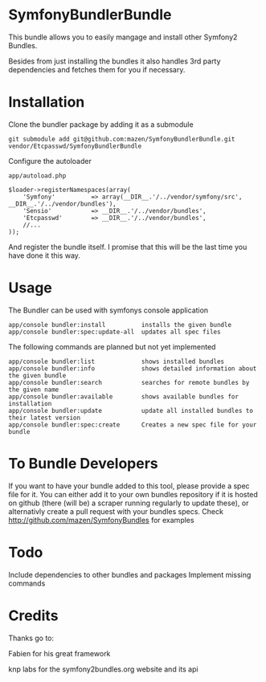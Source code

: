 SymfonyBundlerBundle
==========
This bundle allows you to easily mangage and install other Symfony2 Bundles.

Besides from just installing the bundles it also handles 3rd party dependencies and 
fetches them for you if necessary.

Installation
==========
Clone the bundler package by adding it as a submodule

    git submodule add git@github.com:mazen/SymfonyBundlerBundle.git vendor/Etcpasswd/SymfonyBundlerBundle

Configure the autoloader

    app/autoload.php
    
    $loader->registerNamespaces(array(
        'Symfony'          => array(__DIR__.'/../vendor/symfony/src', __DIR__.'/../vendor/bundles'),
        'Sensio'           => __DIR__.'/../vendor/bundles',
        'Etcpasswd'        => __DIR__.'/../vendor/bundles',
        //...
    ));
 
And register the bundle itself. I promise that this will be the last time you have done 
it this way.

Usage
==========
The Bundler can be used with symfonys console application

    app/console bundler:install          installs the given bundle
    app/console bundler:spec:update-all  updates all spec files
    
The following commands are planned but not yet implemented

    app/console bundler:list             shows installed bundles
    app/console bundler:info             shows detailed information about the given bundle
    app/console bundler:search           searches for remote bundles by the given name
    app/console bundler:available        shows available bundles for installation
    app/console bundler:update           update all installed bundles to their latest version
    app/console bundler:spec:create      Creates a new spec file for your bundle  
 
To Bundle Developers
==========
If you want to have your bundle added to this tool, please provide a spec file for it. 
You can either add it to your own bundles repository if it is hosted on github (there 
(will be) a scraper running regularly to update these), or alternativly create a pull 
request with your bundles specs.
Check <http://github.com/mazen/SymfonyBundles> for examples 

Todo
==========
Include dependencies to other bundles and packages
Implement missing commands

Credits
==========
Thanks go to:

Fabien for his great framework

knp labs for the symfony2bundles.org website and its api
